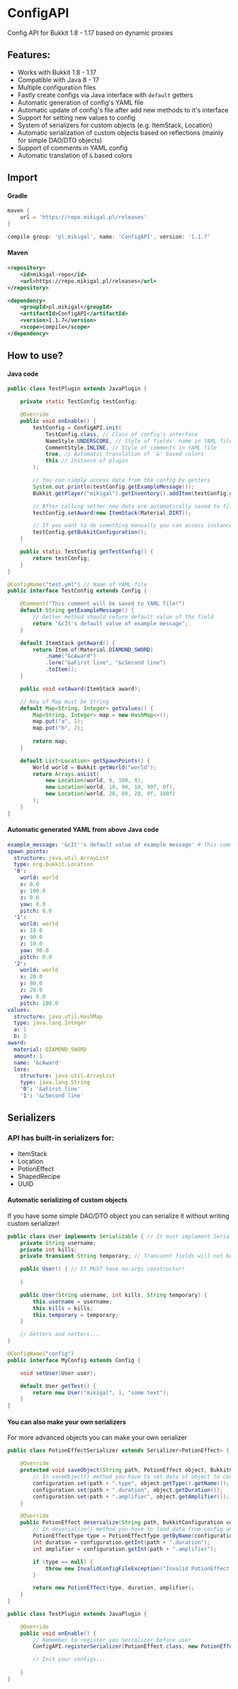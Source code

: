 # ConfigAPI
Config API for Bukkit 1.8 - 1.17 based on dynamic proxies

## Features:
 - Works with Bukkit 1.8 - 1.17
 - Compatible with Java 8 - 17
 - Multiple configuration files
 - Fastly create configs via Java interface with `default` getters
 - Automatic generation of config's YAML file
 - Automatic update of config's file after add new methods to it's interface
 - Support for setting new values to config
 - System of serializers for custom objects (e.g. ItemStack, Location)
 - Automatic serialization of custom objects based on reflections (mainly for simple DAO/DTO objects)
 - Support of comments in YAML config
 - Automatic translation of `&` based colors
 
## Import
#### Gradle
```groovy
maven {
    url = 'https://repo.mikigal.pl/releases'
}

compile group: 'pl.mikigal', name: 'ConfigAPI', version: '1.1.7'
```

#### Maven
```xml
<repository>
    <id>mikigal-repo</id>
    <url>https://repo.mikigal.pl/releases</url>
</repository>

<dependency>
    <groupId>pl.mikigal</groupId>
    <artifactId>ConfigAPI</artifactId>
    <version>1.1.7</version>
    <scope>compile</scope>
</dependency>
```
 
## How to use?
#### Java code
```java
public class TestPlugin extends JavaPlugin {

    private static TestConfig testConfig;

    @Override
    public void onEnable() {
        testConfig = ConfigAPI.init(
            TestConfig.class, // Class of config's interface
            NameStyle.UNDERSCORE, // Style of fields' name in YAML file
            CommentStyle.INLINE, // Style of comments in YAML file
            true, // Automatic translation of '&' based colors
            this // Instance of plugin
        );

        // You can simply access data from the config by getters
        System.out.println(testConfig.getExampleMessage());
        Bukkit.getPlayer("mikigal").getInventory().addItem(testConfig.getAward());

        // After calling setter new data are automatically saved to file
        testConfig.setAward(new ItemStack(Material.DIRT));

        // If you want to do something manually you can access instance of YamlConfiguration
        testConfig.getBukkitConfiguration();
    }

    public static TestConfig getTestConfig() {
        return testConfig;
    }
}

@ConfigName("test.yml") // Name of YAML file
public interface TestConfig extends Config {

    @Comment("This comment will be saved to YAML file!")
    default String getExampleMessage() {
        // Getter method should return default value of the field
        return "&cIt's default value of example message";
    }

    default ItemStack getAward() {
        return Item.of(Material.DIAMOND_SWORD) 
            .name("&cAward")
            .lore("&aFirst line", "&cSecond line")
            .toItem();
    }

    public void setAward(ItemStack award);

    // Key of Map must be String
    default Map<String, Integer> getValues() {
        Map<String, Integer> map = new HashMap<>();
        map.put("a", 1);
        map.put("b", 2);
        
        return map;
    }

    default List<Location> getSpawnPoints() {
        World world = Bukkit.getWorld("world");
        return Arrays.asList(
            new Location(world, 0, 100, 0),
            new Location(world, 10, 90, 10, 90f, 0f),
            new Location(world, 20, 80, 20, 0f, 180f)
        );
    }
}
```

#### Automatic generated YAML from above Java code
```yaml
example_message: '&cIt''s default value of example message' # This comment will be saved to YAML file!
spawn_points:
  structure: java.util.ArrayList
  type: org.bukkit.Location
  '0':
    world: world
    x: 0.0
    y: 100.0
    z: 0.0
    yaw: 0.0
    pitch: 0.0
  '1':
    world: world
    x: 10.0
    y: 90.0
    z: 10.0
    yaw: 90.0
    pitch: 0.0
  '2':
    world: world
    x: 20.0
    y: 80.0
    z: 20.0
    yaw: 0.0
    pitch: 180.0
values:
  structure: java.util.HashMap
  type: java.lang.Integer
  a: 1
  b: 2
award:
  material: DIAMOND_SWORD
  amount: 1
  name: '&cAward'
  lore:
    structure: java.util.ArrayList
    type: java.lang.String
    '0': '&aFirst line'
    '1': '&cSecond line'
```

## Serializers
### API has built-in serializers for: 
 - ItemStack
 - Location
 - PotionEffect
 - ShapedRecipe
 - UUID

#### Automatic serializing of custom objects
If you have some simple DAO/DTO object you can serialize it without writing custom serializer!

```java
public class User implements Serializable { // It must implement Serializable interface
    private String username;
    private int kills;
    private transient String temporary; // Transient fields will not be serialized!

    public User() { // It MUST have no-args constructor!
        
    }

    public User(String username, int kills, String temporary) {
        this.username = username;
        this.kills = kills;
        this.temporary = temporary;
    }

    // Getters and setters...
}

@ConfigName("config")
public interface MyConfig extends Config {

    void setUser(User user);

    default User getTest() {
        return new User("mikigal", 1, "some text");
    }
}
```

#### You can also make your own serializers
For more advanced objects you can make your own serializer
```java
public class PotionEffectSerializer extends Serializer<PotionEffect> {

    @Override
    protected void saveObject(String path, PotionEffect object, BukkitConfiguration configuration) {
        // In saveObject() method you have to set data of object to config. You can use set() method to set another object which need serialization too 
        configuration.set(path + ".type", object.getType().getName());
        configuration.set(path + ".duration", object.getDuration());
        configuration.set(path + ".amplifier", object.getAmplifier());
    }

    @Override
    public PotionEffect deserialize(String path, BukkitConfiguration configuration) {
        // In deserialize() method you have to load data from config and return instance of object
        PotionEffectType type = PotionEffectType.getByName(configuration.getString(path + ".type"));
        int duration = configuration.getInt(path + ".duration");
        int amplifier = configuration.getInt(path + ".amplifier");

        if (type == null) {
            throw new InvalidConfigFileException("Invalid PotionEffect type (path: " + path + ")");
        }

        return new PotionEffect(type, duration, amplifier);
    }
}

public class TestPlugin extends JavaPlugin {

    @Override
    public void onEnable() {
        // Remember to register you Serializer before use!
        ConfigAPI.registerSerializer(PotionEffect.class, new PotionEffectSerializer());

        // Init your configs...
    
    }
}

